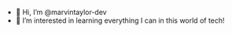 - 👋 Hi, I’m @marvintaylor-dev
- 👀 I’m interested in learning everything I can in this world of tech!


<!---
marvintaylor-dev/marvintaylor-dev is a ✨ special ✨ repository because its `README.md` (this file) appears on your GitHub profile.
You can click the Preview link to take a look at your changes.
--->
